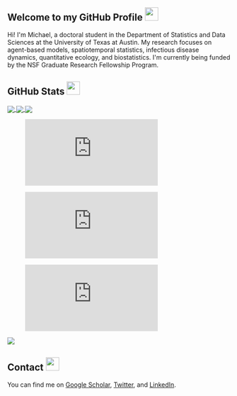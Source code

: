 ## Welcome to my GitHub Profile <img src="https://raw.githubusercontent.com/MartinHeinz/MartinHeinz/master/wave.gif" width="30px">

Hi! I'm Michael, a doctoral student in the Department of Statistics and Data Sciences at the University of Texas at Austin. My research focuses on agent-based models, spatiotemporal statistics, infectious disease dynamics, quantitative ecology, and biostatistics. I'm currently being funded by the NSF Graduate Research Fellowship Program.

## GitHub Stats <img src="https://c.tenor.com/LSHKMiRdLggAAAAi/statistics-trending-up.gif" width="30px">

<a href="https://github.com/anuraghazra/convoychat">
  <img align="center" src="https://github-readme-stats.vercel.app/api?username=michaelschwob&count_private=true&bg_color=DEG,2b5876,4e4376&title_color=FFFFFF&text_color=D3D3D3" />
</a>

<a href="https://github.com/anuraghazra/convoychat">
  <img align="center" src="https://github-readme-stats.vercel.app/api/top-langs/?username=michaelschwob&&layout=compact&bg_color=DEG,2b5876,4e4376&title_color=FFFFFF&text_color=D3D3D3&card_width=445" />
</a>

<a href="https://github.com/anuraghazra/github-readme-stats">
  <img align="center" src="https://github-readme-stats.vercel.app/api/wakatime?username=michaelschwob&bg_color=DEG,2b5876,4e4376&title_color=FFFFFF&text_color=D3D3D3" />
</a>


<figure><embed src="https://wakatime.com/share/@michaelschwob/a4742cce-61e3-434e-a36f-66a2be306a8e.svg"></embed></figure>

<figure><embed src="https://wakatime.com/share/@michaelschwob/7895879a-473f-4ac7-a7ec-352b1d063844.svg"></embed></figure>

<figure><embed src="https://wakatime.com/share/@michaelschwob/c8b2c517-b7bb-4c7f-a365-8038fe2e614a.svg"></embed></figure>

![](https://komarev.com/ghpvc/?username=michaelschwob&style=flat-square&color=2b5876&label=Views)


<!---

<a href="https://github.com/anuraghazra/convoychat">
  <img  src="https://github-readme-stats.vercel.app/api/pin/?username=michaelschwob&repo=SDS383D-Schwob&show_owner=true&bg_color=DEG,2b5876,4e4376&title_color=FFFFFF&text_color=D3D3D3&card_width=445" />
</a>

<a href="https://github.com/anuraghazra/convoychat">
  <img  src="https://github-readme-stats.vercel.app/api/pin/?username=michaelschwob&repo=PrimePalindromes&show_owner=true&bg_color=DEG,2b5876,4e4376&title_color=FFFFFF&text_color=D3D3D3&card_width=445" />
</a>

<a href="https://github.com/anuraghazra/convoychat">
  <img src="https://github-readme-stats.vercel.app/api/pin/?username=michaelschwob&repo=CollatzConjecture&show_owner=true&bg_color=DEG,2b5876,4e4376&title_color=FFFFFF&text_color=D3D3D3&card_width=445" />
</a>
--->

<!-- Actual text -->

## Contact <img src="https://c.tenor.com/KOFzWDrFlboAAAAi/love-dance.gif" width="30px">

You can find me on [Google Scholar][0], [Twitter][1], and [LinkedIn][2].

<!-- Icons -->

[0.2]: https://upload.wikimedia.org/wikipedia/commons/c/c7/Google_Scholar_logo.svg
[1.2]: http://i.imgur.com/wWzX9uB.png (twitter icon without padding)
[2.2]: https://raw.githubusercontent.com/MartinHeinz/MartinHeinz/master/linkedin-3-16.png (LinkedIn icon without padding)

<!-- Links to your social media accounts -->

[0]: https://scholar.google.com/citations?user=pIw1XUEAAAAJ
[1]: https://twitter.com/mrschwob
[2]: https://www.linkedin.com/in/michael-schwob-b945ab101

<!--
**michaelschwob/michaelschwob** is a ✨ _special_ ✨ repository because its `README.md` (this file) appears on your GitHub profile.

Here are some ideas to get you started:

- 🔭 I’m currently working on ...
- 🌱 I’m currently learning ...
- 👯 I’m looking to collaborate on ...
- 🤔 I’m looking for help with ...
- 💬 Ask me about ...
- 📫 How to reach me: ...
- 😄 Pronouns: ...
- ⚡ Fun fact: ...
-->
